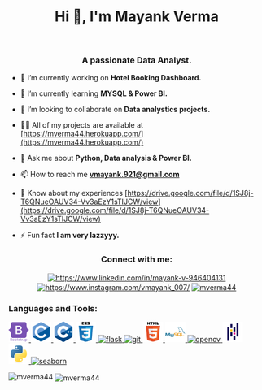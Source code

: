 <h1 align="center">Hi 👋, I'm Mayank Verma</h1>
<br>
<h3 align="center">A passionate Data Analyst.</h3>

- 🔭 I’m currently working on **Hotel Booking Dashboard.**

- 🌱 I’m currently learning **MYSQL & Power BI.**

- 👯 I’m looking to collaborate on **Data analystics projects.**

- 👨‍💻 All of my projects are available at [https://mverma44.herokuapp.com/](https://mverma44.herokuapp.com/)

- 💬 Ask me about **Python, Data analysis & Power BI.**

- 📫 How to reach me **vmayank.921@gmail.com**

- 📄 Know about my experiences [https://drive.google.com/file/d/1SJ8j-T6QNueOAUV34-Vv3aEzY1sTIJCW/view](https://drive.google.com/file/d/1SJ8j-T6QNueOAUV34-Vv3aEzY1sTIJCW/view)

- ⚡ Fun fact **I am very lazzyyy.**

<h3 align="center">Connect with me:</h3>
<p align="center">
<a href="https://linkedin.com/in/https://www.linkedin.com/in/mayank-v-946404131" target="blank"><img align="center" src="https://raw.githubusercontent.com/rahuldkjain/github-profile-readme-generator/master/src/images/icons/Social/linked-in-alt.svg" alt="https://www.linkedin.com/in/mayank-v-946404131" height="30" width="40" /></a>
<a href="https://instagram.com/https://www.instagram.com/vmayank_007/" target="blank"><img align="center" src="https://raw.githubusercontent.com/rahuldkjain/github-profile-readme-generator/master/src/images/icons/Social/instagram.svg" alt="https://www.instagram.com/vmayank_007/" height="30" width="40" /></a>
<a href="https://www.codechef.com/users/mverma44" target="blank"><img align="center" src="https://cdn.jsdelivr.net/npm/simple-icons@3.1.0/icons/codechef.svg" alt="mverma44" height="30" width="40" /></a>
</p>

<h3 align="left">Languages and Tools:</h3>
<p align="left"> <a href="https://getbootstrap.com" target="_blank" rel="noreferrer"> <img src="https://raw.githubusercontent.com/devicons/devicon/master/icons/bootstrap/bootstrap-plain-wordmark.svg" alt="bootstrap" width="40" height="40"/> </a> <a href="https://www.cprogramming.com/" target="_blank" rel="noreferrer"> <img src="https://raw.githubusercontent.com/devicons/devicon/master/icons/c/c-original.svg" alt="c" width="40" height="40"/> </a> <a href="https://www.w3schools.com/cpp/" target="_blank" rel="noreferrer"> <img src="https://raw.githubusercontent.com/devicons/devicon/master/icons/cplusplus/cplusplus-original.svg" alt="cplusplus" width="40" height="40"/> </a> <a href="https://www.w3schools.com/css/" target="_blank" rel="noreferrer"> <img src="https://raw.githubusercontent.com/devicons/devicon/master/icons/css3/css3-original-wordmark.svg" alt="css3" width="40" height="40"/> </a> <a href="https://flask.palletsprojects.com/" target="_blank" rel="noreferrer"> <img src="https://www.vectorlogo.zone/logos/pocoo_flask/pocoo_flask-icon.svg" alt="flask" width="40" height="40"/> </a> <a href="https://git-scm.com/" target="_blank" rel="noreferrer"> <img src="https://www.vectorlogo.zone/logos/git-scm/git-scm-icon.svg" alt="git" width="40" height="40"/> </a> <a href="https://www.w3.org/html/" target="_blank" rel="noreferrer"> <img src="https://raw.githubusercontent.com/devicons/devicon/master/icons/html5/html5-original-wordmark.svg" alt="html5" width="40" height="40"/> </a> <a href="https://www.mysql.com/" target="_blank" rel="noreferrer"> <img src="https://raw.githubusercontent.com/devicons/devicon/master/icons/mysql/mysql-original-wordmark.svg" alt="mysql" width="40" height="40"/> </a> <a href="https://opencv.org/" target="_blank" rel="noreferrer"> <img src="https://www.vectorlogo.zone/logos/opencv/opencv-icon.svg" alt="opencv" width="40" height="40"/> </a> <a href="https://pandas.pydata.org/" target="_blank" rel="noreferrer"> <img src="https://raw.githubusercontent.com/devicons/devicon/2ae2a900d2f041da66e950e4d48052658d850630/icons/pandas/pandas-original.svg" alt="pandas" width="40" height="40"/> </a> <a href="https://www.python.org" target="_blank" rel="noreferrer"> <img src="https://raw.githubusercontent.com/devicons/devicon/master/icons/python/python-original.svg" alt="python" width="40" height="40"/> </a> <a href="https://seaborn.pydata.org/" target="_blank" rel="noreferrer"> <img src="https://seaborn.pydata.org/_images/logo-mark-lightbg.svg" alt="seaborn" width="40" height="40"/> </a> </p>

<p><img align="left" src="https://github-readme-stats.vercel.app/api/top-langs?username=mverma44&show_icons=true&locale=en&layout=compact" alt="mverma44" /></p>

<p>&nbsp;<img align="center" src="https://github-readme-stats.vercel.app/api?username=mverma44&show_icons=true&locale=en" alt="mverma44" /></p>

